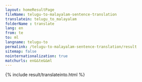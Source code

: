 ```yaml
---
layout: homeResultPage
fileName: telugu-to-malayalam-sentence-translation
translatein: telugu_to_malayalam
folderName : translate
lang: en
from: te
to: ml
langname: telugu-to
permalink: /telugu-to-malayalam-sentence-translation/result
sitemap: false
nointernationalization: true
matchurls: en&&te&&ml
---
```

{% include result/translateinto.html %}

<script src="/js/result/translation.js" data-foldername="{{page.folderName}}" data-lang="{{page.lang}}"></script>
